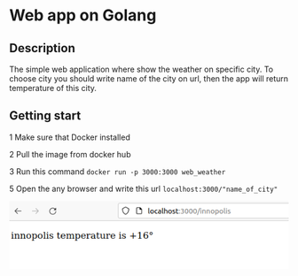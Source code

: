 # Web app on Golang

## Description 

The simple web application where show the weather on specific city. 
To choose city you should write name of the city on url, then the app will return temperature of this city.

## Getting start

1 Make sure that Docker installed

2 Pull the image from docker hub

3 Run this command `docker run -p 3000:3000 web_weather`

5 Open the any browser and write this url `localhost:3000/"name_of_city"`

![](example.png)